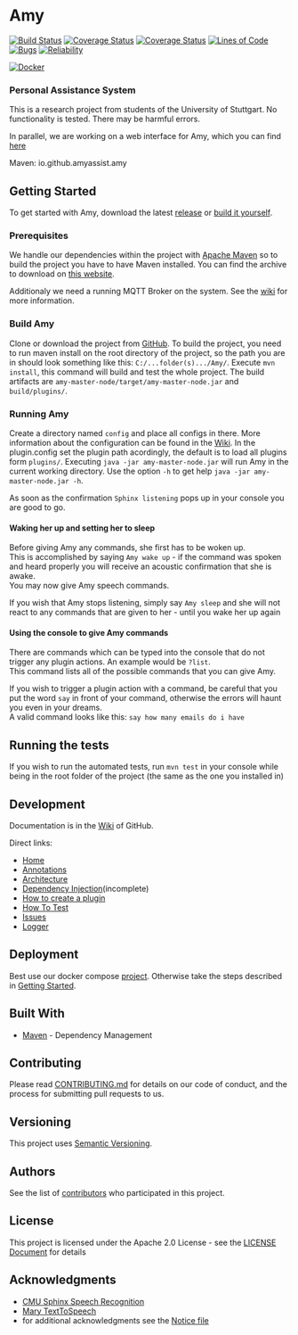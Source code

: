 # Amy
[![Build Status](https://travis-ci.com/AmyAssist/Amy.svg?branch=dev)](https://travis-ci.com/AmyAssist/Amy)
[![Coverage Status](https://codecov.io/gh/AmyAssist/Amy/branch/dev/graph/badge.svg)](https://codecov.io/gh/AmyAssist/Amy)
[![Coverage Status](https://sonarcloud.io/api/project_badges/measure?project=io.github.amyassist%3Aamy&metric=coverage)](https://sonarcloud.io/component_measures?id=io.github.amyassist%3Aamy&metric=Coverage)
[![Lines of Code](https://sonarcloud.io/api/project_badges/measure?project=io.github.amyassist%3Aamy&metric=ncloc)](https://sonarcloud.io/dashboard?id=io.github.amyassist%3Aamy)
[![Bugs](https://sonarcloud.io/api/project_badges/measure?project=io.github.amyassist%3Aamy&metric=bugs)](https://sonarcloud.io/component_measures?id=io.github.amyassist%3Aamy&metric=Reliability)
[![Reliability](https://sonarcloud.io/api/project_badges/measure?project=io.github.amyassist%3Aamy&metric=reliability_rating)](https://sonarcloud.io/component_measures?id=io.github.amyassist%3Aamy&metric=Reliability)

[![Docker](http://dockeri.co/image/amyassist/amy)](https://hub.docker.com/r/amyassist/amy/)


### Personal Assistance System

This is a research project from students of the University of Stuttgart. No functionality is tested. There may be harmful errors.  

In parallel, we are working on a web interface for Amy, which you can find [here](https://github.com/AmyAssist/Amy-Web)


Maven: io.github.amyassist.amy



## Getting Started
To get started with Amy, download the latest [release](https://github.com/AmyAssist/Amy/releases) or [build it yourself](#build-amy).

### Prerequisites

We handle our dependencies within the project with [Apache Maven](https://maven.apache.org/) so to build the project you have to have Maven installed. You can find the archive to download on [this website](https://maven.apache.org/download.cgi).

Additionaly we need a running MQTT Broker on the system. See the [wiki](https://github.com/AmyAssist/Amy/wiki/MessageHub) for more information.

### Build Amy
Clone or download the project from [GitHub](https://github.com/AmyAssist/Amy).
To build the project, you need to run maven install on the root directory of the project, so the path you are in should look something like this: `C:/...folder(s).../Amy/`.
Execute `mvn install`, this command will build and test the whole project.
The build artifacts are `amy-master-node/target/amy-master-node.jar` and `build/plugins/`.

### Running Amy
Create a directory named `config` and place all configs in there.
More information about the configuration can be found in the [Wiki](https://github.com/AmyAssist/Amy/wiki).
In the plugin.config set the plugin path acordingly, the default is to load all plugins form `plugins/`.
Executing `java -jar amy-master-node.jar` will run Amy in the current working directory.
Use the option `-h` to get help `java -jar amy-master-node.jar -h`.

As soon as the confirmation `Sphinx listening` pops up in your console you are good to go.  

#### Waking her up and setting her to sleep
Before giving Amy any commands, she first has to be woken up.  
This is accomplished by saying `Amy wake up` - if the command was spoken and heard properly you will receive an acoustic confirmation that she is awake.  
You may now give Amy speech commands.


If you wish that Amy stops listening, simply say `Amy sleep` and she will not react to any commands that are given to her - until you wake her up again


#### Using the console to give Amy commands
There are commands which can be typed into the console that do not trigger any plugin actions. An example would be `?list`.  
This command lists all of the possible commands that you can give Amy.  

If you wish to trigger a plugin action with a command, be careful that you put the word `say` in front of your command, otherwise the errors will haunt you even in your dreams.  
A valid command looks like this: `say how many emails do i have`


## Running the tests

If you wish to run the automated tests, run `mvn test` in your console while being in the root folder of the project (the same as the one you installed in) 

## Development

Documentation is in the [Wiki](https://github.com/AmyAssist/Amy/wiki) of GitHub.

Direct links:
- [Home](https://github.com/AmyAssist/Amy/wiki)
- [Annotations](https://github.com/AmyAssist/Amy/wiki/Annotations)
- [Architecture](https://github.com/AmyAssist/Amy/wiki/Architecture)
- [Dependency Injection](https://github.com/AmyAssist/Amy/wiki/Dependency-Injection-(DI))(incomplete)
- [How to create a plugin](https://github.com/AmyAssist/Amy/wiki/How-to-create-a-plugin)
- [How To Test](https://github.com/AmyAssist/Amy/wiki/How-to-Test)
- [Issues](https://github.com/AmyAssist/Amy/wiki/Issues)
- [Logger](https://github.com/AmyAssist/Amy/wiki/Logger)


## Deployment

Best use our docker compose [project](https://github.com/amyassist/amy-all).
Otherwise take the steps described in [Getting Started](#getting-started).

## Built With

* [Maven](https://maven.apache.org/) - Dependency Management

## Contributing

Please read [CONTRIBUTING.md](CONTRIBUTING.md) for details on our code of conduct, and the process for submitting pull requests to us.

## Versioning

This project uses [Semantic Versioning](https://semver.org/).

## Authors

See the list of [contributors](https://github.com/AmyAssist/Amy/graphs/contributors) who participated in this project.

## License

This project is licensed under the Apache 2.0 License - see the [LICENSE Document](LICENSE) for details

## Acknowledgments

* [CMU Sphinx Speech Recognition](https://cmusphinx.github.io/)
* [Mary TextToSpeech](http://mary.dfki.de/)
* for additional acknowledgments see the [Notice file](notice.md)
